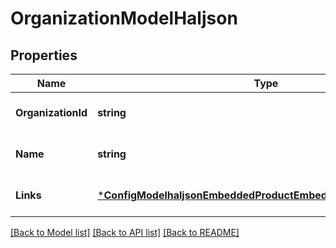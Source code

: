 # OrganizationModelHaljson

## Properties
Name | Type | Description | Notes
------------ | ------------- | ------------- | -------------
**OrganizationId** | **string** |  | [optional] [default to null]
**Name** | **string** |  | [optional] [default to null]
**Links** | [***ConfigModelhaljsonEmbeddedProductEmbeddedOrganizationLinks**](ConfigModelhaljson__embedded_product__embedded_organization__links.md) |  | [optional] [default to null]

[[Back to Model list]](../README.md#documentation-for-models) [[Back to API list]](../README.md#documentation-for-api-endpoints) [[Back to README]](../README.md)

